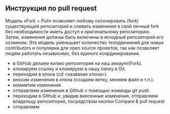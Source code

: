 ## Инструкция по pull request

Модель «Fork + Pull» позволяет любому склонировать (fork) существующий репозиторий и сливать изменения в свой личный fork без необходимости иметь доступ к оригинальному репозиторию. Затем, изменения должны быть включены в исходный репозиторий его хозяином. Эта модель уменьшает количество телодвижений для новых contributors и популярна для open source проектов, так как позволяет людям работать независимо, без единого координирования.

* в GitHub делаем копию репозитория на наш аккаунт(Fork).
* клонируем ссылку и клонируем в нашу папку в Git.
* переходим в клона (cd <название клона>).
* вносим изменения в клона (создаем ветку, меняем файл и т.п.).
* коммитим изменения.
* отправляем изменения в GIthub  c помощью команды git push.
* переходим в GIthub и ,увидив внесенные изменения, отправляем владельцу репозитория, посредством кнопки Compare & pull request
* отправляем